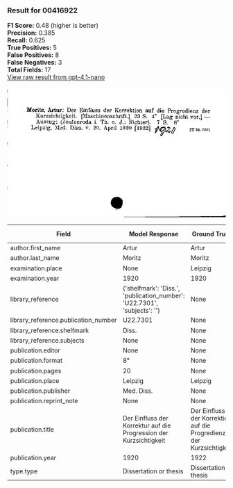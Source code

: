 ### Result for 00416922
**F1 Score:** 0.48 (higher is better)<br>**Precision:** 0.385<br>**Recall:** 0.625<br>**True Positives:** 5<br>**False Positives:** 8<br>**False Negatives:** 3<br>**Total Fields:** 17<br>[View raw result from gpt-4.1-nano](https://github.com/RISE-UNIBAS/humanities_data_benchmark/blob/main/results/2025-09-02/T0162/request_T0162_00416922.json)

<img src="https://github.com/RISE-UNIBAS/humanities_data_benchmark/blob/main/benchmarks/zettelkatalog/images/00416922.jpg?raw=true" alt="00416922" width="600px">

| Field | Model Response | Ground Truth | Fuzzy Score | Match |
|-------|----------------|--------------|-------------|-------|
| author.first_name | Artur | Artur | 1.000 | ✅ |
| author.last_name | Moritz | Moritz | 1.000 | ✅ |
| examination.place | None | Leipzig | 0.000 | ❌ |
| examination.year | 1920 | 1920 | 1.000 | ✅ |
| library_reference | {'shelfmark': 'Diss.', 'publication_number': 'U22.7301', 'subjects': ''} | None | 0.000 | ❌ |
| library_reference.publication_number | U22.7301 | None | 0.000 | ❌ |
| library_reference.shelfmark | Diss. | None | 0.000 | ❌ |
| library_reference.subjects | None | None | 1.000 | ✅ |
| publication.editor | None | None | 1.000 | ✅ |
| publication.format | 8° | None | 0.000 | ❌ |
| publication.pages | 20 | None | 0.000 | ❌ |
| publication.place | Leipzig | Leipzig | 1.000 | ✅ |
| publication.publisher | Med. Diss. | None | 0.000 | ❌ |
| publication.reprint_note | None | None | 1.000 | ✅ |
| publication.title | Der Einfluss der Korrektur auf die Progression der Kurzsichtigkeit | Der Einfluss der Korrektion auf die Progredienz der Kurzsichtigkeit | 0.917 | ❌ |
| publication.year | 1920 | 1922 | 0.000 | ❌ |
| type.type | Dissertation or thesis | Dissertation or thesis | 1.000 | ✅ |
